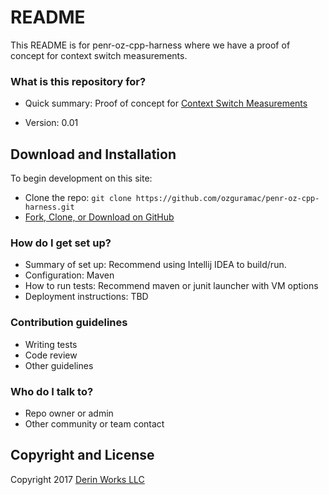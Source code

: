 # README #

This README is for penr-oz-cpp-harness where we have a proof of concept for context switch measurements.

### What is this repository for? ###

* Quick summary: Proof of concept for [Context Switch Measurements](https://en.wikipedia.org/wiki/Context_switch)

* Version: 0.01

## Download and Installation

To begin development on this site:
* Clone the repo: `git clone https://github.com/ozguramac/penr-oz-cpp-harness.git`
* [Fork, Clone, or Download on GitHub](https://github.com/ozguramac/penr-oz-cpp-harness)

### How do I get set up? ###

* Summary of set up: Recommend using Intellij IDEA to build/run.
* Configuration: Maven
* How to run tests: Recommend maven or junit launcher with VM options
* Deployment instructions: TBD

### Contribution guidelines ###

* Writing tests
* Code review
* Other guidelines

### Who do I talk to? ###

* Repo owner or admin
* Other community or team contact

## Copyright and License

Copyright 2017 [Derin Works LLC](http://www.derinworksllc.com)